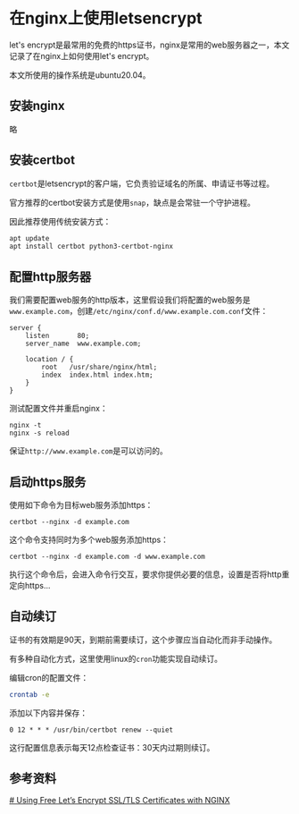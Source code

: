 # 在nginx上使用letsencrypt

let's encrypt是最常用的免费的https证书，nginx是常用的web服务器之一，本文记录了在nginx上如何使用let's encrypt。

本文所使用的操作系统是ubuntu20.04。

## 安装nginx

略
## 安装certbot

`certbot`是letsencrypt的客户端，它负责验证域名的所属、申请证书等过程。

官方推荐的certbot安装方式是使用`snap`，缺点是会常驻一个守护进程。

因此推荐使用传统安装方式：

```bash
apt update
apt install certbot python3-certbot-nginx
```

## 配置http服务器

我们需要配置web服务的http版本，这里假设我们将配置的web服务是`www.example.com`，创建`/etc/nginx/conf.d/www.example.com.conf`文件：

```
server {
    listen       80;
    server_name  www.example.com;

    location / {
        root   /usr/share/nginx/html;
        index  index.html index.htm;
    }
}
```

测试配置文件并重启nginx：

```
nginx -t
nginx -s reload
```

保证`http://www.example.com`是可以访问的。

## 启动https服务

使用如下命令为目标web服务添加https：

```
certbot --nginx -d example.com
```

这个命令支持同时为多个web服务添加https：

```
certbot --nginx -d example.com -d www.example.com
```

执行这个命令后，会进入命令行交互，要求你提供必要的信息，设置是否将http重定向https...

## 自动续订

证书的有效期是90天，到期前需要续订，这个步骤应当自动化而非手动操作。

有多种自动化方式，这里使用linux的`cron`功能实现自动续订。

编辑cron的配置文件：

```bash
crontab -e
```

添加以下内容并保存：

```
0 12 * * * /usr/bin/certbot renew --quiet
```

这行配置信息表示每天12点检查证书：30天内过期则续订。

## 参考资料

[# Using Free Let’s Encrypt SSL/TLS Certificates with NGINX](https://www.nginx.com/blog/using-free-ssltls-certificates-from-lets-encrypt-with-nginx/)